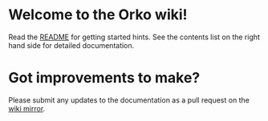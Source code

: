 # Welcome to the Orko wiki!

Read the [README](../blob/master/README.md) for getting started hints. See the contents list on the right hand side for detailed documentation.

# Got improvements to make?

Please submit any updates to the documentation as a pull request on the [wiki mirror](../../orko-wiki).